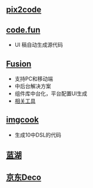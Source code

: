 ## [pix2code](https://github.com/tonybeltramelli/pix2code)

## [code.fun](https://code.fun/)
- UI 稿自动生成源代码

## [Fusion](https://fusion.design/)
- 支持PC和移动端
- 中后台解决方案
- 组件库中台化，平台配置UI生成
- [相关工具](https://fusion.design/tool)

## [imgcook](https://www.imgcook.com/)
- 生成10中DSL的代码


## [蓝湖](https://support.lanhuapp.com/5612/2a6d/86ab#main_content)

## [京东Deco](https://deco-preview.jd.com/)
